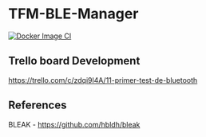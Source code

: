 # TFM-BLE-Manager
[![Docker Image CI](https://github.com/geonexus/TFM-BLE-LAN/actions/workflows/docker-image.yml/badge.svg)](https://github.com/geonexus/TFM-BLE-LAN/actions/workflows/docker-image.yml)

## Trello board Development
https://trello.com/c/zdqi9l4A/11-primer-test-de-bluetooth

## References
BLEAK - https://github.com/hbldh/bleak
